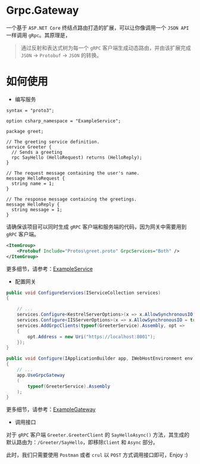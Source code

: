# Grpc.Gateway

一个基于 `ASP.NET Core` 终结点路由打造的扩展，可以让你像调用一个 `JSON API` 一样调用 `gRpc`。其原理是，

> 通过反射和表达式树为每一个 `gRPC` 客户端生成动态路由，并由该扩展完成 `JSON` -> `Protobuf` -> `JSON` 的转换。

# 如何使用

* 编写服务

```
syntax = "proto3";

option csharp_namespace = "ExampleService";

package greet;

// The greeting service definition.
service Greeter {
  // Sends a greeting
  rpc SayHello (HelloRequest) returns (HelloReply);
}

// The request message containing the user's name.
message HelloRequest {
  string name = 1;
}

// The response message containing the greetings.
message HelloReply {
  string message = 1;
}
```

请确保该项目可以同时生成 `gRPC` 客户端和服务端的代码，因为网关中需要用到 `gRPC` 客户端。

```xml
<ItemGroup>
    <Protobuf Include="Protos\greet.proto" GrpcServices="Both" />
</ItemGroup>
```
更多细节，请参考：[ExampleService](https://github.com/qinyuanpei/Grpc.Gateway/tree/master/src/Example/ExampleService)

* 配置网关

```csharp
public void ConfigureServices(IServiceCollection services)
{

    // ...
    services.Configure<KestrelServerOptions>(x => x.AllowSynchronousIO = true);
    services.Configure<IISServerOptions>(x => x.AllowSynchronousIO = true);
    services.AddGrpcClients(typeof(GreeterService).Assembly, opt =>
    {
        opt.Address = new Uri("https://localhost:8001");
    });
}

public void Configure(IApplicationBuilder app, IWebHostEnvironment env)
{
    // ...
    app.UseGrpcGateway
    (
        typeof(GreeterService).Assembly
    );
}
```

更多细节，请参考：[ExampleGateway](https://github.com/qinyuanpei/Grpc.Gateway/tree/master/src/Example/ExampleGateway)

* 调用接口

对于 `gRPC` 客户端 `Greeter.GreeterClient` 的 `SayHelloAsync()` 方法，其生成的默认路由为：`/Greeter/SayHello`，即移除`Client` 和 `Async` 部分。

此时，我们只需要使用 `Postman` 或者 `crul` 以 `POST` 方式调用接口即可，Enjoy :)




